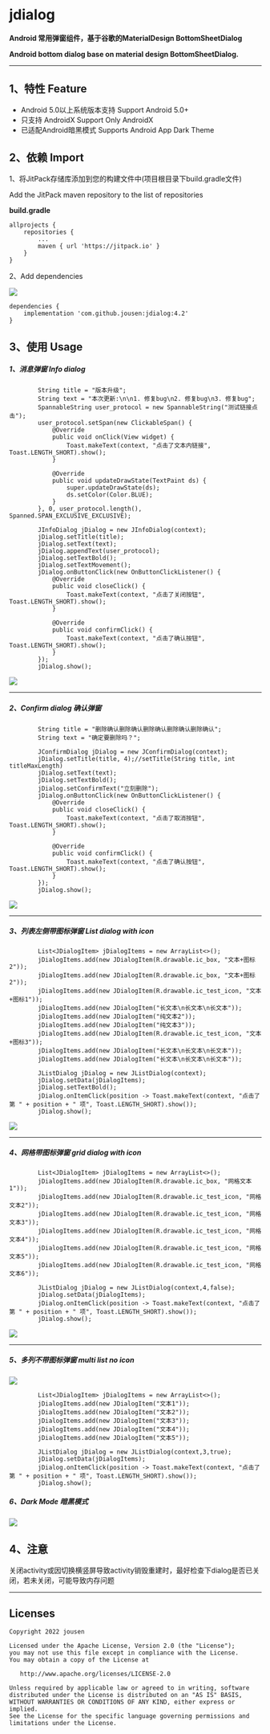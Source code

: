 # jdialog

**Android 常用弹窗组件，基于谷歌的MaterialDesign BottomSheetDialog**

**Android bottom dialog base on material design BottomSheetDialog.** 

------

## 1、特性 Feature

-  Android 5.0以上系统版本支持 Support Android 5.0+ 
- 只支持 AndroidX Support Only AndroidX
- 已适配Android暗黑模式 Supports Android App Dark Theme 

## 2、依赖 Import

1、将JitPack存储库添加到您的构建文件中(项目根目录下build.gradle文件) 

Add the JitPack maven repository to the list of repositories 

**build.gradle**

```
allprojects {
    repositories {
        ...
        maven { url 'https://jitpack.io' }
    }
}
```

2、Add dependencies 

[![](https://jitpack.io/v/jousen/jdialog.svg)](https://jitpack.io/#jousen/jdialog)

```
dependencies {
    implementation 'com.github.jousen:jdialog:4.2'
}
```

## 3、使用 Usage

##### 1、消息弹窗 Info dialog

```
        String title = "版本升级";
        String text = "本次更新:\n\n1. 修复bug\n2. 修复bug\n3. 修复bug";
        SpannableString user_protocol = new SpannableString("测试链接点击");
        user_protocol.setSpan(new ClickableSpan() {
            @Override
            public void onClick(View widget) {
                Toast.makeText(context, "点击了文本内链接", Toast.LENGTH_SHORT).show();
            }

            @Override
            public void updateDrawState(TextPaint ds) {
                super.updateDrawState(ds);
                ds.setColor(Color.BLUE);
            }
        }, 0, user_protocol.length(), Spanned.SPAN_EXCLUSIVE_EXCLUSIVE);

        JInfoDialog jDialog = new JInfoDialog(context);
        jDialog.setTitle(title);
        jDialog.setText(text);
        jDialog.appendText(user_protocol);
        jDialog.setTextBold();
        jDialog.setTextMovement();
        jDialog.onButtonClick(new OnButtonClickListener() {
            @Override
            public void closeClick() {
                Toast.makeText(context, "点击了关闭按钮", Toast.LENGTH_SHORT).show();
            }

            @Override
            public void confirmClick() {
                Toast.makeText(context, "点击了确认按钮", Toast.LENGTH_SHORT).show();
            }
        });
        jDialog.show();
```

<img src="https://github.com/jousen/jdialog/blob/main/img/1.png"/>

------

##### 2、Confirm dialog 确认弹窗

```
        String title = "删除确认删除确认删除确认删除确认删除确认";
        String text = "确定要删除吗？";

        JConfirmDialog jDialog = new JConfirmDialog(context);
        jDialog.setTitle(title, 4);//setTitle(String title, int titleMaxLength)
        jDialog.setText(text);
        jDialog.setTextBold();
        jDialog.setConfirmText("立刻删除");
        jDialog.onButtonClick(new OnButtonClickListener() {
            @Override
            public void closeClick() {
                Toast.makeText(context, "点击了取消按钮", Toast.LENGTH_SHORT).show();
            }

            @Override
            public void confirmClick() {
                Toast.makeText(context, "点击了确认按钮", Toast.LENGTH_SHORT).show();
            }
        });
        jDialog.show();
```



<img src="https://github.com/jousen/jdialog/blob/main/img/2.png"/>

------

##### 3、列表左侧带图标弹窗 List dialog with icon

```
        List<JDialogItem> jDialogItems = new ArrayList<>();
        jDialogItems.add(new JDialogItem(R.drawable.ic_box, "文本+图标2"));
        jDialogItems.add(new JDialogItem(R.drawable.ic_box, "文本+图标2"));
        jDialogItems.add(new JDialogItem(R.drawable.ic_test_icon, "文本+图标1"));
        jDialogItems.add(new JDialogItem("长文本\n长文本\n长文本"));
        jDialogItems.add(new JDialogItem("纯文本2"));
        jDialogItems.add(new JDialogItem("纯文本3"));
        jDialogItems.add(new JDialogItem(R.drawable.ic_test_icon, "文本+图标3"));
        jDialogItems.add(new JDialogItem("长文本\n长文本\n长文本"));
        jDialogItems.add(new JDialogItem("长文本\n长文本\n长文本"));

        JListDialog jDialog = new JListDialog(context);
        jDialog.setData(jDialogItems);
        jDialog.setTextBold();
        jDialog.onItemClick(position -> Toast.makeText(context, "点击了第 " + position + " 项", Toast.LENGTH_SHORT).show());
        jDialog.show();
```



<img src="https://github.com/jousen/jdialog/blob/main/img/3.png"/>

------

##### 4、网格带图标弹窗 grid dialog with icon

```
        List<JDialogItem> jDialogItems = new ArrayList<>();
        jDialogItems.add(new JDialogItem(R.drawable.ic_box, "网格文本1"));
        jDialogItems.add(new JDialogItem(R.drawable.ic_test_icon, "网格文本2"));
        jDialogItems.add(new JDialogItem(R.drawable.ic_test_icon, "网格文本3"));
        jDialogItems.add(new JDialogItem(R.drawable.ic_test_icon, "网格文本4"));
        jDialogItems.add(new JDialogItem(R.drawable.ic_test_icon, "网格文本5"));
        jDialogItems.add(new JDialogItem(R.drawable.ic_test_icon, "网格文本6"));

        JListDialog jDialog = new JListDialog(context,4,false);
        jDialog.setData(jDialogItems);
        jDialog.onItemClick(position -> Toast.makeText(context, "点击了第 " + position + " 项", Toast.LENGTH_SHORT).show());
        jDialog.show();
```



<img src="https://github.com/jousen/jdialog/blob/main/img/4.png"/>

------

##### 5、多列不带图标弹窗 multi list no icon

<img src="https://github.com/jousen/jdialog/blob/main/img/5.png"/>

```
        List<JDialogItem> jDialogItems = new ArrayList<>();
        jDialogItems.add(new JDialogItem("文本1"));
        jDialogItems.add(new JDialogItem("文本2"));
        jDialogItems.add(new JDialogItem("文本3"));
        jDialogItems.add(new JDialogItem("文本4"));
        jDialogItems.add(new JDialogItem("文本5"));

        JListDialog jDialog = new JListDialog(context,3,true);
        jDialog.setData(jDialogItems);
        jDialog.onItemClick(position -> Toast.makeText(context, "点击了第 " + position + " 项", Toast.LENGTH_SHORT).show());
        jDialog.show();
```

##### 6、Dark Mode 暗黑模式

<img src="https://github.com/jousen/jdialog/blob/main/img/6.png"/>

## 4、注意

关闭activity或因切换横竖屏导致activity销毁重建时，最好检查下dialog是否已关闭，若未关闭，可能导致内存问题

------


## Licenses

```
Copyright 2022 jousen

Licensed under the Apache License, Version 2.0 (the "License");
you may not use this file except in compliance with the License.
You may obtain a copy of the License at

   http://www.apache.org/licenses/LICENSE-2.0

Unless required by applicable law or agreed to in writing, software
distributed under the License is distributed on an "AS IS" BASIS,
WITHOUT WARRANTIES OR CONDITIONS OF ANY KIND, either express or implied.
See the License for the specific language governing permissions and
limitations under the License.
```